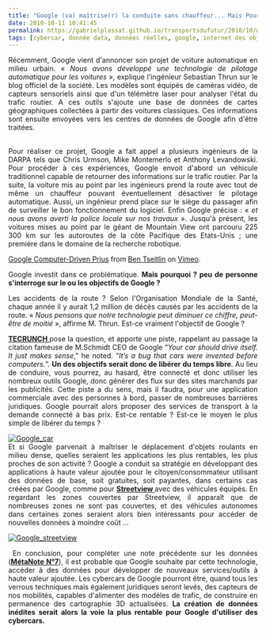 ```yaml
---
title: "Google (va) maîtrise(r) la conduite sans chauffeur... Mais Pourquoi ?"
date: 2010-10-11 10:41:45
permalink: https://gabrielplassat.github.io/transportsdufutur/2010/10/google-va-maitriser-la-conduite-sans-chauffeur-pourquoi.html
tags: [cybercar, donnée data, données réelles, google, internet des objets, partage de données, sécurité, surveillance]
---
```


<p style="text-align: justify">Récemment, Google vient d'annoncer son projet de voiture automatique en milieu urbain. « <em>Nous avons développé une technologie de pilotage automatique pour les voitures</em> », explique l'ingénieur Sebastian Thrun sur le blog officiel de la société. Les modèles sont équipés de caméras vidéo, de capteurs sensoriels ainsi que d'un télémètre laser pour analyser l'état du trafic routier. A ces outils s'ajoute une base de données de cartes géographiques collectées à partir des voitures classiques. Ces informations sont ensuite envoyées vers les centres de données de Google afin d'être traitées.</p> <p style="text-align: justify"><br />Pour réaliser ce projet, Google a fait appel a plusieurs ingénieurs de la DARPA tels que Chris Urmson, Mike Montemerlo et Anthony Levandowski. Pour procéder à ces expériences, Google envoit d'abord un véhicule traditionnel capable de retourner des informations sur le trafic routier. Par la suite, la voiture mis au point par les ingénieurs prend la route avec tout de même un chauffeur pouvant éventuellement désactiver le pilotage automatique. Aussi, un ingénieur prend place sur le siège du passager afin de surveiller le bon fonctionnement du logiciel. Enfin Google précise : « <em>et nous avons averti la police locale sur nos travaux</em> ». Jusqu'à présent, les voitures mises au point par le géant de Mountain View ont parcouru 225 300 km sur les autoroutes de la côte Pacifique des Etats-Unis ; une première dans le domaine de la recherche robotique.</p> <p>       </p> <p><a href="http://vimeo.com/15697634">Google Computer-Driven Prius</a> from <a href="http://vimeo.com/user2284586">Ben Tseitlin</a> on <a href="http://vimeo.com">Vimeo</a>.</p> <p style="text-align: justify">Google investit dans ce problématique. <strong>Mais pourquoi ? peu de personne s'interroge sur le ou les objectifs de Google ? </strong></p>  <!--more-->   <p style="text-align: justify">Les accidents de la route ? Selon l'Organisation Mondiale de la Santé, chaque année il y aurait 1,2 million de décès causés par les accidents de la route. « <em>Nous pensons que notre technologie peut diminuer ce chiffre, peut-être de moitié</em> », affirme M. Thrun. Est-ce vraiment l'objectif de Google ?</p> <p style="text-align: justify"><strong><a href="http://techcrunch.com/2010/10/09/google-car/" target="_blank">TECRUNCH </a></strong>pose la question, et apporte une piste, rappelant au passage la citation fameuse de M.Schmidt CEO de Google “<em>Your car should drive itself. It just makes sense</em>,” he noted. “<em>It’s a bug that cars were invented before computers.</em>”. <strong>Un des objectifs serait donc de libérer du temps libre</strong>. Au lieu de conduire, vous pourrez, au hasard, être connecté et donc utiliser les nombreux outils Google, donc générer des flux sur des sites marchands par les publicités. Cette piste a du sens, mais il faudra, pour une application commerciale avec des personnes à bord, passer de nombreuses barrières juridiques. Google pourrait alors proposer des services de transport à la demande connecté à bas prix. Est-ce rentable ? Est-ce le moyen le plus simple de libérer du temps ?</p> <p style="text-align: justify"><a href="https://gabrielplassat.github.io/transportsdufutur/wp-content/uploads/sites/6/old/6a0120a66d2ad4970b0134881a33d4970c-800wi.jpg" rel="lightbox"><img alt="Google_car" class="asset  asset-image at-xid-6a0120a66d2ad4970b0134881a33d4970c" src="/wp-content/uploads/sites/6/old/6a0120a66d2ad4970b0134881a33d4970c-500wi.jpg" style="margin-left: auto;margin-right: auto" title="Google_car" /></a> <br />Et si Google parvenait à maîtriser le déplacement d'objets roulants en milieu dense, quelles seraient les applications les plus rentables, les plus proches de son activité ? Google a conduit sa stratégie en développant des applications à haute valeur ajoutée pour le citoyen/consommateur utilisant des données de base, soit gratuites, soit payantes, dans certains cas créées par Google, comme pour <strong><a href="http://maps.google.fr/help/maps/streetview/" target="_blank">Streetview </a></strong>avec des véhicules équipés. En regardant les zones couvertes par Streetview, il apparaît que de nombreuses zones ne sont pas couvertes, et des véhicules autonomes dans certaines zones seraient alors bien intéressants pour accéder de nouvelles données à moindre coût ...</p> <p style="text-align: justify"><a href="https://gabrielplassat.github.io/transportsdufutur/wp-content/uploads/sites/6/old/6a0120a66d2ad4970b0133f4fa90a1970b-pi.jpg"><img alt="Google_streetview" border="0" class="asset  asset-image at-xid-6a0120a66d2ad4970b0133f4fa90a1970b image-full" src="/wp-content/uploads/sites/6/old/6a0120a66d2ad4970b0133f4fa90a1970b-800wi.jpg" title="Google_streetview" /></a> </p> <p style="text-align: justify"> En conclusion, pour compléter une note précédente sur les données (<strong><a href="https://gabrielplassat.github.io/transportsdufutur/2010/09/metanote-tdf-7-la-donnee-enjeu-strategique-des-mobilites-multimodales-quelles-perspectives.html" target="_blank">MétaNote N°7</a></strong>), il est probable que Google souhaite par cette technologie, accéder à des données pour développer de nouveaux services/outils à haute valeur ajoutée. Les cybercars de Google pourront être, quand tous les verrous techniques mais également juridiques seront levés, des capteurs de nos mobilités, capables d'alimenter des modèles de trafic, de construire en permanence des cartographie 3D actualisées. <strong>La création de données inédites serait alors la voie la plus rentable pour Google d'utiliser des cybercars.</strong></p>
